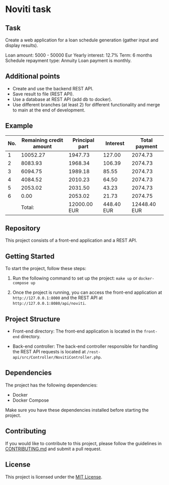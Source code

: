 # Noviti task

## Task
Create a web application for a loan schedule generation (gather input and display results).

Loan amount: 5000 - 50000 Eur
Yearly interest: 12.7%
Term: 6 months
Schedule repayment type: Annuity
Loan payment is monthly.

## Additional points
* Create and use the backend REST API.
* Save result to file (REST API).
* Use a database at REST API (add db to docker).
* Use different branches (at least 2) for different functionality and merge to main at the end of development.

## Example
No. |  Remaining credit amount |  Principal part |  Interest |  Total payment
--- | --- | --- | --- |---
1 | 10052.27 | 1947.73 | 127.00 | 2074.73
2 | 8083.93 | 1968.34 | 106.39 | 2074.73
3 | 6094.75 | 1989.18 | 85.55 | 2074.73
4 | 4084.52 | 2010.23 | 64.50 | 2074.73
5 | 2053.02 | 2031.50 | 43.23 | 2074.73
6 | 0.00 | 2053.02 | 21.73 | 2074.75
|  | Total: | 12000.00 EUR | 448.40 EUR | 12448.40 EUR


## Repository

This project consists of a front-end application and a REST API.

## Getting Started

To start the project, follow these steps:

1. Run the following command to set up the project:
   `make up`
or
`docker-compose up`


2. Once the project is running, you can access the front-end application at `http://127.0.0.1:8000` and the REST API at `http://127.0.0.1:8080/api/noviti`.

## Project Structure

- Front-end directory: The front-end application is located in the `front-end` directory.

- Back-end controller: The back-end controller responsible for handling the REST API requests is located at `/rest-api/src/Controller/NovitiController.php`.

## Dependencies

The project has the following dependencies:

- Docker
- Docker Compose

Make sure you have these dependencies installed before starting the project.

## Contributing

If you would like to contribute to this project, please follow the guidelines in [CONTRIBUTING.md](link-to-contributing-guidelines) and submit a pull request.

## License

This project is licensed under the [MIT License](link-to-license).